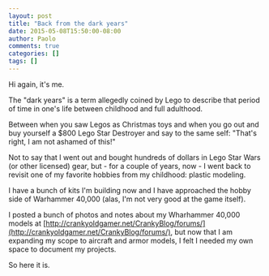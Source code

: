 ```yaml
---
layout: post
title: "Back from the dark years"
date: 2015-05-08T15:50:00-08:00
author: Paolo
comments: true
categories: []
tags: []
---
```

Hi again, it's me.

The "dark years" is a term allegedly coined by Lego to describe that period of time in one's life between childhood and full adulthood.

Between when you saw Legos as Christmas toys and when you go out and buy yourself a $800 Lego Star Destroyer and say to the same self: "That's right, I am not ashamed of this!"

Not to say that I went out and bought hundreds of dollars in Lego Star Wars (or other licensed) gear, but - for a couple of years, now - I went back to revisit one of my favorite hobbies from my childhood: plastic modeling.

I have a bunch of kits I'm building now and I have approached the hobby side of Warhammer 40,000 (alas, I'm not very good at the game itself).

I posted a bunch of photos and notes about my Wharhammer 40,000 models at [http://crankyoldgamer.net/CrankyBlog/forums/](http://crankyoldgamer.net/CrankyBlog/forums/), but now that I am expanding my scope to aircraft and armor models, I felt I needed my own space to document my projects.

So here it is.
